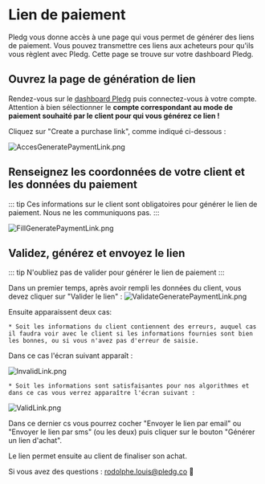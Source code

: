 # Lien de paiement

Pledg vous donne accès à une page qui vous permet de générer des liens de paiement. Vous pouvez transmettre ces liens aux acheteurs pour qu'ils vous règlent avec Pledg.
Cette page se trouve sur votre dashboard Pledg.

## Ouvrez la page de génération de lien

Rendez-vous sur le [dashboard Pledg](https://dashboard.ecard.pledg.co/) puis connectez-vous à votre compte.
Attention à bien sélectionner le **compte correspondant au mode de paiement souhaité par le client pour qui vous générez ce lien !**

Cliquez sur "Create a purchase link", comme indiqué ci-dessous :

![AccesGeneratePaymentLink.png](https://pledg-assets.s3-eu-west-1.amazonaws.com/ecard-plugin-doc/dashboard/fr/AccesGeneratePaymentLink.png)

## Renseignez les coordonnées de votre client et les données du paiement

::: tip
Ces informations sur le client sont obligatoires pour générer le lien de paiement. Nous ne les communiquons pas.
:::

![FillGeneratePaymentLink.png](https://pledg-assets.s3-eu-west-1.amazonaws.com/ecard-plugin-doc/dashboard/fr/FillGeneratePaymentLink.png)

## Validez, générez et envoyez le lien

::: tip
N'oubliez pas de valider pour générer le lien de paiement
:::

Dans un premier temps, après avoir rempli les données du client, vous devez cliquer sur "Valider le lien" :
![ValidateGeneratePaymentLink.png](https://pledg-assets.s3-eu-west-1.amazonaws.com/ecard-plugin-doc/dashboard/fr/ValidateGeneratePaymentLink.PNG)

Ensuite apparaissent deux cas:

	* Soit les informations du client contiennent des erreurs, auquel cas il faudra voir avec le client si les informations fournies sont bien les bonnes, ou si vous n'avez pas d'erreur de saisie.
Dans ce cas l'écran suivant apparaît :

![InvalidLink.png](https://pledg-assets.s3-eu-west-1.amazonaws.com/ecard-plugin-doc/dashboard/fr/InvalidLink.png)

	* Soit les informations sont satisfaisantes pour nos algorithmes et dans ce cas vous verrez apparaître l'écran suivant :

![ValidLink.png](https://pledg-assets.s3-eu-west-1.amazonaws.com/ecard-plugin-doc/dashboard/fr/ValidLink.png)

Dans ce dernier cs vous pourrez cocher "Envoyer le lien par email" ou "Envoyer le lien par sms" (ou les deux) puis cliquer sur le bouton "Générer un lien d'achat".

Le lien permet ensuite au client de finaliser son achat.

Si vous avez des questions : rodolphe.louis@pledg.co 👋
